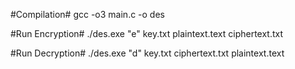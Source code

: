 #Compilation#
gcc -o3 main.c -o des

#Run Encryption#
./des.exe "e" key.txt plaintext.text ciphertext.txt

#Run Decryption#
./des.exe "d" key.txt ciphertext.txt plaintext.text
